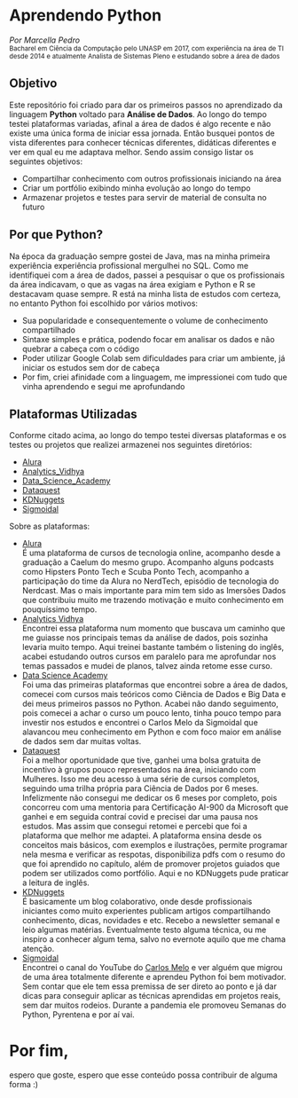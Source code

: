 # Aprendendo Python

*Por Marcella Pedro*
<BR>
<sub>Bacharel em Ciência da Computação pelo UNASP em 2017, com experiência na área de TI desde 2014 e atualmente Analista de Sistemas Pleno e estudando sobre a área de dados</sub>

## Objetivo

Este repositório foi criado para dar os primeiros passos no aprendizado da linguagem **Python** voltado para **Análise de Dados**.
Ao longo do tempo testei plataformas variadas, afinal a área de dados é algo recente e não existe uma única forma de iniciar essa jornada.
Então busquei pontos de vista diferentes para conhecer técnicas diferentes, didáticas diferentes e ver em qual eu me adaptava melhor.
Sendo assim consigo listar os seguintes objetivos:
  * Compartilhar conhecimento com outros profissionais iniciando na área
  * Criar um portfólio exibindo minha evolução ao longo do tempo
  * Armazenar projetos e testes para servir de material de consulta no futuro

## Por que Python?
Na época da graduação sempre gostei de Java, mas na minha primeira experiência experiência profissional mergulhei no SQL.
Como me identifiquei com a área de dados, passei a pesquisar o que os profissionais da área indicavam, o que as vagas na área exigiam e Python e R se destacavam quase sempre.
R está na minha lista de estudos com certeza, no entanto Python foi escolhido por vários motivos:
  * Sua popularidade e consequentemente o volume de conhecimento compartilhado
  * Sintaxe simples e prática, podendo focar em analisar os dados e não quebrar a cabeça com o código
  * Poder utilizar Google Colab sem dificuldades para criar um ambiente, já iniciar os estudos sem dor de cabeça
  * Por fim, criei afinidade com a linguagem, me impressionei com tudo que vinha aprendendo e segui me aprofundando
  
  
## Plataformas Utilizadas

Conforme citado acima, ao longo do tempo testei diversas plataformas e os testes ou projetos que realizei armazenei nos seguintes diretórios:
  
  * <a href="https://github.com/marcellapbp/Aprendendo-Python/tree/master/Alura">Alura</a>
  * <a href="https://github.com/marcellapbp/Aprendendo-Python/tree/master/Analytics_Vidhya">Analytics_Vidhya</a>
  * <a href="https://github.com/marcellapbp/Aprendendo-Python/tree/master/Data_Science_Academy">Data_Science_Academy</a>
  * <a href="https://github.com/marcellapbp/Aprendendo-Python/tree/master/Dataquest">Dataquest</a>
  * <a href="https://github.com/marcellapbp/Aprendendo-Python/tree/master/KDNuggets">KDNuggets</a>
  * <a href="https://github.com/marcellapbp/Aprendendo-Python/tree/master/Sigmoidal">Sigmoidal</a>
  
Sobre as plataformas:
  
  
  * <a href="https://www.alura.com.br/">Alura</a><br>
  É uma plataforma de cursos de tecnologia online, acompanho desde a graduação a Caelum do mesmo grupo. Acompanho alguns podcasts como Hipsters Ponto Tech e Scuba Ponto Tech, acompanho a participação do time da Alura no NerdTech, episódio de tecnologia do Nerdcast. Mas o mais importante para mim tem sido as Imersões Dados que contribuiu muito me trazendo motivação e muito conhecimento em pouquíssimo tempo.
  * <a href="https://www.analyticsvidhya.com/">Analytics Vidhya</a><br>
  Encontrei essa plataforma num momento que buscava um caminho que me guiasse nos principais temas da análise de dados, pois sozinha levaria muito tempo. Aqui treinei bastante também o listening do inglês, acabei estudando outros cursos em paralelo para me aprofundar nos temas passados e mudei de planos, talvez ainda retome esse curso.
  * <a href="https://www.datascienceacademy.com.br/">Data Science Academy</a><br>
  Foi uma das primeiras plataformas que encontrei sobre a área de dados, comecei com cursos mais teóricos como Ciência de Dados e Big Data e dei meus primeiros passos no Python. Acabei não dando seguimento, pois comecei a achar o curso um pouco lento, tinha pouco tempo para investir nos estudos e encontrei o Carlos Melo da Sigmoidal que alavancou meu conhecimento em Python e com foco maior em análise de dados sem dar muitas voltas.
  * <a href="https://www.dataquest.io/">Dataquest</a><br>
  Foi a melhor oportunidade que tive, ganhei uma bolsa gratuita de incentivo à grupos pouco representados na área, iniciando com Mulheres. Isso me deu acesso à uma série de cursos completos, seguindo uma trilha própria para Ciência de Dados por 6 meses. Infelizmente não consegui me dedicar os 6 meses por completo, pois concorreu com uma mentoria para Certificação AI-900 da Microsoft que ganhei e em seguida contraí covid e precisei dar uma pausa nos estudos. Mas assim que consegui retomei e percebi que foi a plataforma que melhor me adaptei. A plataforma ensina desde os conceitos mais básicos, com exemplos e ilustrações, permite programar nela mesma e verificar as respotas, disponibiliza pdfs com o resumo do que foi aprendido no capítulo, além de promover projetos guiados que podem ser utilizados como portfólio. Aqui e no KDNuggets pude praticar a leitura de inglês.
  * <a href="https://www.kdnuggets.com/">KDNuggets</a><br>
  É basicamente um blog colaborativo, onde desde profissionais iniciantes como muito experientes publicam artigos compartilhando conhecimento, dicas, novidades e etc. Recebo a newsletter semanal e leio algumas matérias. Eventualmente testo alguma técnica, ou me inspiro a conhecer algum tema, salvo no evernote aquilo que me chama atenção.
  * <a href="https://sigmoidal.ai/">Sigmoidal</a><br>
  Encontrei o canal do YouTube do <a href="https://www.youtube.com/user/darknessdobr">Carlos Melo</a> e ver alguém que migrou de uma área totalmente diferente e aprendeu Python foi bem motivador. Sem contar que ele tem essa premissa de ser direto ao ponto e já dar dicas para conseguir aplicar as técnicas aprendidas em projetos reais, sem dar muitos rodeios. Durante a pandemia ele promoveu Semanas do Python, Pyrentena e por aí vai.
  
# Por fim,
  espero que goste, espero que esse conteúdo possa contribuir de alguma forma :)
  
